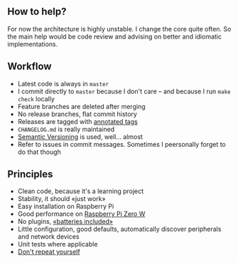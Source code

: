 ## How to help?

For now the architecture is highly unstable. I change the core quite often. So the main help would be code review and advising on better and idiomatic implementations.

## Workflow

- Latest code is always in `master`
- I commit directly to `master` because I don't care – and because I run `make check` locally
- Feature branches are deleted after merging
- No release branches, flat commit history
- Releases are tagged with [annotated tags](https://git-scm.com/book/en/v2/Git-Basics-Tagging)
- `CHANGELOG.md` is really maintained
- [Semantic Versioning](https://semver.org/) is used, well… almost
- Refer to issues in commit messages. Sometimes I peersonally forget to do that though

## Principles

- Clean code, because it's a learning project
- Stability, it should «just work»
- Easy installation on Raspberry Pi
- Good performance on [Raspberry Pi Zero W](https://www.raspberrypi.org/products/raspberry-pi-zero-w/)
- No plugins, [«batteries included»](https://en.wikipedia.org/wiki/Batteries_Included)
- Little configuration, good defaults, automatically discover peripherals and network devices
- Unit tests where applicable
- [Don't repeat yourself](https://en.wikipedia.org/wiki/Don%27t_repeat_yourself)
